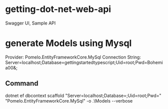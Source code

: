 # getting-dot-net-web-api
Swagger UI, Sample API

# generate Models using Mysql

Provider: Pomelo.EntityFrameworkCore.MySql
Connection String: Server=localhost;Database=gettingstartedtypescript;Uid=root;Pwd=Bohemia00&;

Command
--------
dotnet ef dbcontext scaffold "Server=localhost;Database=;Uid=root;Pwd=" "Pomelo.EntityFrameworkCore.MySql" -o .\Models --verbose